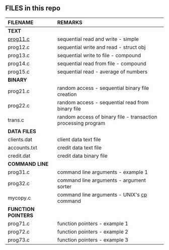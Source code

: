 ## FILES in this repo

|FILENAME  | REMARKS |
|:--------- |:--------|
|**TEXT** | | 
|[prog11.c] | sequential read and write - simple |
|prog12.c | sequential write and read - struct obj |
|prog13.c | sequential write to file - compound |
|prog14.c | sequential read from file - compound |
|prog15.c | sequential read - average of numbers |
|**BINARY** | |
|prog21.c | random access - sequential binary file creation |
|prog22.c | random access - sequential read from binary file |
|trans.c  | random access of binary file - transaction processing program |
| **DATA FILES** | 
| clients.dat | client data text file |
| accounts.txt | credit data text file |
| credit.dat | credit data binary file | 
|**COMMAND LINE** | |
|prog31.c | command line arguments - example 1 |
|prog32.c | command line arguments - argument sorter |
|mycopy.c | command line arguments - UNIX's [cp][cp] command |
|**FUNCTION POINTERS** | |
|prog71.c | function pointers - example 1
|prog72.c | function pointers - example 2
|prog73.c | function pointers - example 3


[prog11.c]: /prog11.c
[cp]: http://man7.org/linux/man-pages/man1/cp.1.html